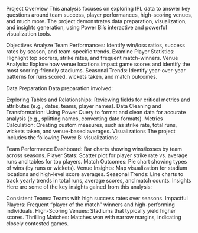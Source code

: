 Project Overview
This analysis focuses on exploring IPL data to answer key questions around team success, player performances, high-scoring venues, and much more. The project demonstrates data preparation, visualization, and insights generation, using Power BI’s interactive and powerful visualization tools.

Objectives
Analyze Team Performances: Identify win/loss ratios, success rates by season, and team-specific trends.
Examine Player Statistics: Highlight top scorers, strike rates, and frequent match-winners.
Venue Analysis: Explore how venue locations impact game scores and identify the most scoring-friendly stadiums.
Seasonal Trends: Identify year-over-year patterns for runs scored, wickets taken, and match outcomes.

Data Preparation
Data preparation involved:

Exploring Tables and Relationships: Reviewing fields for critical metrics and attributes (e.g., dates, teams, player names).
Data Cleaning and Transformation: Using Power Query to format and clean data for accurate analysis (e.g., splitting names, converting date formats).
Metrics Calculation: Creating custom measures, such as strike rate, total runs, wickets taken, and venue-based averages.
Visualizations
The project includes the following Power BI visualizations:

Team Performance Dashboard: Bar charts showing wins/losses by team across seasons.
Player Stats: Scatter plot for player strike rate vs. average runs and tables for top players.
Match Outcomes: Pie chart showing types of wins (by runs or wickets).
Venue Insights: Map visualization for stadium locations and high-level score averages.
Seasonal Trends: Line charts to track yearly trends in total runs, average scores, and match counts.
Insights
Here are some of the key insights gained from this analysis:

Consistent Teams: Teams with high success rates over seasons.
Impactful Players: Frequent “player of the match” winners and high-performing individuals.
High-Scoring Venues: Stadiums that typically yield higher scores.
Thrilling Matches: Matches won with narrow margins, indicating closely contested games.
